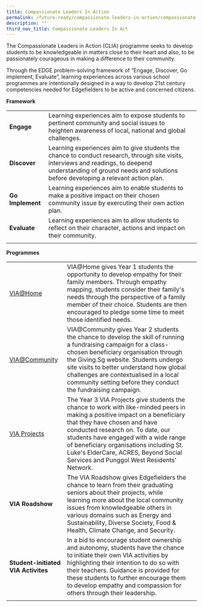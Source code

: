 ```yaml
---
title: Compassionate Leaders In Action
permalink: /future-ready/compassionate-leaders-in-action/compassionate-leaders-in-action/
description: ""
third_nav_title: Compassionate Leaders In Act
---
```

The Compassionate Leaders in Action (CLIA) programme seeks to develop students to be knowledgeable in matters close to their heart and also, to be passionately courageous in making a difference to their community.  
  
Through the EDGE problem-solving framework of “Engage, Discover, Go implement, Evaluate”, learning experiences across various school programmes are intentionally designed in a way to develop 21st century competencies needed for Edgefielders to be active and concerned citizens.  
  
**Framework**

|  |  |  |
|---|---|---|
| **Engage** | Learning experiences aim to expose students to pertinent community and social issues to heighten awareness of local, national and global challenges. |  |
| **Discover**  |  Learning experiences aim to give students the chance to conduct research, through site visits, interviews and readings, to deepend understanding of ground needs and solutions before developing a relevant action plan. |  |
|  **Go Implement** | Learning experiences aim to enable students to make a positive impact on their chosen community issue by exercuting their own action plan.  |  |
|  **Evaluate** |  Learning experiences aim to allow students to reflect on their character, actions and impact on their community. |  |
| | |

**Programmes**

|  |  |  |
|---|---|---|
| [VIA@Home](https://staging.d3jwf1tlw34213.amplifyapp.com/future-ready/community-leaders-in-action/via-at-home) | VIA@Home gives Year 1 students the opportunity to develop empathy for their family members. Through empathy mapping, students consider their family's needs through the perspective of a family member of their choice. Students are then encouraged to pledge some time to meet those identified needs. |  |
| [VIA@Community](https://staging.d3jwf1tlw34213.amplifyapp.com/future-ready/community-leaders-in-action/via-at-community) | VIA@Community gives Year 2 students the chance to develop the skill of running a fundraising campaign for a class-chosen beneficiary organisation through the Giving.Sg website. Students undergo site visits to better understand how global challenges are contextualised in a local community setting before they conduct the fundraising campaign.  |  |
| [VIA Projects](https://staging.d3jwf1tlw34213.amplifyapp.com/future-ready/community-leaders-in-action/via-projects) | The Year 3 VIA Projects give students the chance to work with like-minded peers in making a positive impact on a beneficiary that they have chosen and have conducted research on. To date, our students have engaged with a wide range of beneficiary organisations including St. Luke's ElderCare, ACRES, Beyond Social Services and Punggol West Residents' Network. |  |
| **VIA Roadshow** | The VIA Roadshow gives Edgefielders the chance to learn from their graduating seniors about their projects, while learning more about the local community issues from knowledgeable others in various domains such as Energy and Sustainability, Diverse Society, Food & Health, Climate Change, and Security. |  |
| **Student-initiated VIA Activites** | In a bid to encourage student ownership and autonomy, students have the chance to initiate their own VIA activities by highlighting their intention to do so with their teachers. Guidance is provided for these students to further encourage them to develop empathy and compassion for others through their leadership. |  |
| | |
